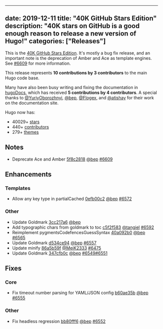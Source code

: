 
---
date: 2019-12-11
title: "40K GitHub Stars Edition"
description: "40K stars on GitHub is a good enough reason to release a new version of Hugo!"
categories: ["Releases"]
---

This is the [40K GitHub Stars Edition](https://github.com/gohugoio/hugo/stargazers). It's mostly a bug fix release, and an important note is the deprecation of Amber and Ace as template engines. See [#6609](https://github.com/gohugoio/hugo/issues/6609) for more information.

This release represents **10 contributions by 3 contributors** to the main Hugo code base.

Many have also been busy writing and fixing the documentation in [hugoDocs](https://github.com/gohugoio/hugoDocs), 
which has received **5 contributions by 4 contributors**. A special thanks to [@YuriyOborozhnyi](https://github.com/YuriyOborozhnyi), [@bep](https://github.com/bep), [@Flogex](https://github.com/Flogex), and [@atishay](https://github.com/atishay) for their work on the documentation site.


Hugo now has:

* 40029+ [stars](https://github.com/gohugoio/hugo/stargazers)
* 440+ [contributors](https://github.com/gohugoio/hugo/graphs/contributors)
* 279+ [themes](http://themes.gohugo.io/)


## Notes

* Deprecate Ace and Amber [5f8c2818](https://github.com/gohugoio/hugo/commit/5f8c2818f120b881f58f4cec67aed876edb8bcdf) [@bep](https://github.com/bep) [#6609](https://github.com/gohugoio/hugo/issues/6609)

## Enhancements

### Templates

* Allow any key type in partialCached [0efb00c2](https://github.com/gohugoio/hugo/commit/0efb00c2a86ec3f52000a643f26f54bb2a9dfbd6) [@bep](https://github.com/bep) [#6572](https://github.com/gohugoio/hugo/issues/6572)

### Other

* Update Goldmark [3cc217a6](https://github.com/gohugoio/hugo/commit/3cc217a650546b8bc29deabb95e648aacef96fbf) [@bep](https://github.com/bep) 
* Add typographic chars from goldmark to toc [c5f2f583](https://github.com/gohugoio/hugo/commit/c5f2f5837fdf6a30c7b28e8368033623b74a30a0) [@tangiel](https://github.com/tangiel) [#6592](https://github.com/gohugoio/hugo/issues/6592)
* Reimplement pygmentsCodefencesGuessSyntax [40a092b0](https://github.com/gohugoio/hugo/commit/40a092b0687d44ecb53ef1fd53001a6299345780) [@bep](https://github.com/bep) [#6565](https://github.com/gohugoio/hugo/issues/6565)
* Update Goldmark [d534ce94](https://github.com/gohugoio/hugo/commit/d534ce9424c952800dfb26c2faff2d47e9597cad) [@bep](https://github.com/bep) [#6557](https://github.com/gohugoio/hugo/issues/6557)
* Update minify [86a5b59f](https://github.com/gohugoio/hugo/commit/86a5b59f64dd6c4d338a9e091e98cd0ad6d4824f) [@MeiK2333](https://github.com/MeiK2333) [#6475](https://github.com/gohugoio/hugo/issues/6475)
* Update Goldmark [347cfb0c](https://github.com/gohugoio/hugo/commit/347cfb0c17b08626250180e8a84b53fc4800473f) [@bep](https://github.com/bep) [#6549](https://github.com/gohugoio/hugo/issues/6549)[#6551](https://github.com/gohugoio/hugo/issues/6551)

## Fixes

### Core

* Fix timeout number parsing for YAML/JSON config [b60ae35b](https://github.com/gohugoio/hugo/commit/b60ae35b97c4f44b9b09fcf06c863c695bc3c73a) [@bep](https://github.com/bep) [#6555](https://github.com/gohugoio/hugo/issues/6555)

### Other

* Fix headless regression [bb80fff6](https://github.com/gohugoio/hugo/commit/bb80fff69ad3f2ddff23819bf6eb6f4b8512dc2a) [@bep](https://github.com/bep) [#6552](https://github.com/gohugoio/hugo/issues/6552)





